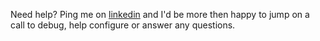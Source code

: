 Need help? Ping me on [linkedin](https://www.linkedin.com/in/timmoth/) and I'd be more then happy to jump on a call to debug, help configure or answer any questions.
